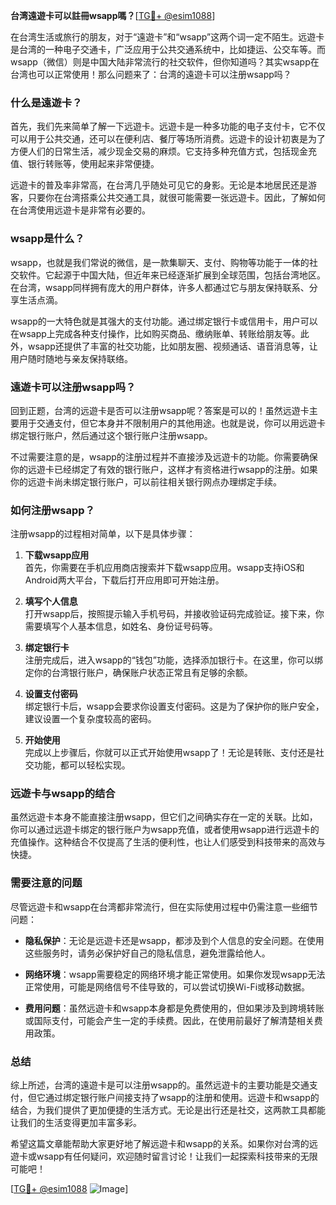 **台湾遠遊卡可以註冊wsapp嗎？**[[TG💪+ @esim1088](https://t.me/s/esim1088)]

在台湾生活或旅行的朋友，对于“遠遊卡”和“wsapp”这两个词一定不陌生。远遊卡是台湾的一种电子交通卡，广泛应用于公共交通系统中，比如捷运、公交车等。而wsapp（微信）则是中国大陆非常流行的社交软件，但你知道吗？其实wsapp在台湾也可以正常使用！那么问题来了：台湾的遠遊卡可以注册wsapp吗？

### 什么是遠遊卡？

首先，我们先来简单了解一下远遊卡。远遊卡是一种多功能的电子支付卡，它不仅可以用于公共交通，还可以在便利店、餐厅等场所消费。远遊卡的设计初衷是为了方便人们的日常生活，减少现金交易的麻烦。它支持多种充值方式，包括现金充值、银行转账等，使用起来非常便捷。

远遊卡的普及率非常高，在台湾几乎随处可见它的身影。无论是本地居民还是游客，只要你在台湾搭乘公共交通工具，就很可能需要一张远遊卡。因此，了解如何在台湾使用远遊卡是非常有必要的。

### wsapp是什么？

wsapp，也就是我们常说的微信，是一款集聊天、支付、购物等功能于一体的社交软件。它起源于中国大陆，但近年来已经逐渐扩展到全球范围，包括台湾地区。在台湾，wsapp同样拥有庞大的用户群体，许多人都通过它与朋友保持联系、分享生活点滴。

wsapp的一大特色就是其强大的支付功能。通过绑定银行卡或信用卡，用户可以在wsapp上完成各种支付操作，比如购买商品、缴纳账单、转账给朋友等。此外，wsapp还提供了丰富的社交功能，比如朋友圈、视频通话、语音消息等，让用户随时随地与亲友保持联络。

### 遠遊卡可以注册wsapp吗？

回到正题，台湾的远遊卡是否可以注册wsapp呢？答案是可以的！虽然远遊卡主要用于交通支付，但它本身并不限制用户的其他用途。也就是说，你可以用远遊卡绑定银行账户，然后通过这个银行账户注册wsapp。

不过需要注意的是，wsapp的注册过程并不直接涉及远遊卡的功能。你需要确保你的远遊卡已经绑定了有效的银行账户，这样才有资格进行wsapp的注册。如果你的远遊卡尚未绑定银行账户，可以前往相关银行网点办理绑定手续。

### 如何注册wsapp？

注册wsapp的过程相对简单，以下是具体步骤：

1. **下载wsapp应用**  
   首先，你需要在手机应用商店搜索并下载wsapp应用。wsapp支持iOS和Android两大平台，下载后打开应用即可开始注册。

2. **填写个人信息**  
   打开wsapp后，按照提示输入手机号码，并接收验证码完成验证。接下来，你需要填写个人基本信息，如姓名、身份证号码等。

3. **绑定银行卡**  
   注册完成后，进入wsapp的“钱包”功能，选择添加银行卡。在这里，你可以绑定你的台湾银行账户，确保账户状态正常且有足够的余额。

4. **设置支付密码**  
   绑定银行卡后，wsapp会要求你设置支付密码。这是为了保护你的账户安全，建议设置一个复杂度较高的密码。

5. **开始使用**  
   完成以上步骤后，你就可以正式开始使用wsapp了！无论是转账、支付还是社交功能，都可以轻松实现。

### 远遊卡与wsapp的结合

虽然远遊卡本身不能直接注册wsapp，但它们之间确实存在一定的关联。比如，你可以通过远遊卡绑定的银行账户为wsapp充值，或者使用wsapp进行远遊卡的充值操作。这种结合不仅提高了生活的便利性，也让人们感受到科技带来的高效与快捷。

### 需要注意的问题

尽管远遊卡和wsapp在台湾都非常流行，但在实际使用过程中仍需注意一些细节问题：

- **隐私保护**：无论是远遊卡还是wsapp，都涉及到个人信息的安全问题。在使用这些服务时，请务必保护好自己的隐私信息，避免泄露给他人。
  
- **网络环境**：wsapp需要稳定的网络环境才能正常使用。如果你发现wsapp无法正常使用，可能是网络信号不佳导致的，可以尝试切换Wi-Fi或移动数据。

- **费用问题**：虽然远遊卡和wsapp本身都是免费使用的，但如果涉及到跨境转账或国际支付，可能会产生一定的手续费。因此，在使用前最好了解清楚相关费用政策。

### 总结

综上所述，台湾的遠遊卡是可以注册wsapp的。虽然远遊卡的主要功能是交通支付，但它通过绑定银行账户间接支持了wsapp的注册和使用。远遊卡和wsapp的结合，为我们提供了更加便捷的生活方式。无论是出行还是社交，这两款工具都能让我们的生活变得更加丰富多彩。

希望这篇文章能帮助大家更好地了解远遊卡和wsapp的关系。如果你对台湾的远遊卡或wsapp有任何疑问，欢迎随时留言讨论！让我们一起探索科技带来的无限可能吧！

[[TG💪+ @esim1088](https://t.me/s/esim1088) ![Image](https://i.postimg.cc/4NQfJmqS/Snipaste-2025-05-13-00-14-12.png)]
